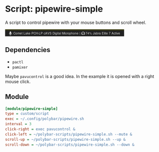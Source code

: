 # Script: pipewire-simple

A script to control pipewire with your mouse buttons and scroll wheel.

![pipewire-simple](screenshots/1.png)


## Dependencies

* `pactl`
* `pamixer`

Maybe `pavucontrol` is a good idea. In the example it is opened with a right mouse click.


## Module

```ini
[module/pipewire-simple]
type = custom/script
exec = ~/.config/polybar/pipewire.sh
interval = 3
click-right = exec pavucontrol &
click-left = ~/polybar-scripts/pipewire-simple.sh --mute &
scroll-up = ~/polybar-scripts/pipewire-simple.sh --up &
scroll-down = ~/polybar-scripts/pipewire-simple.sh --down &
```
